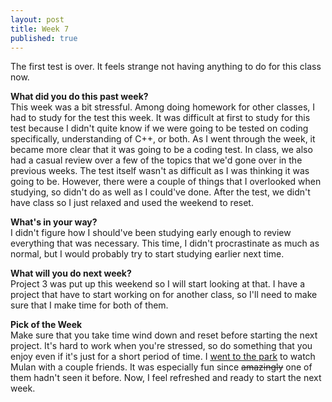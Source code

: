 ```yaml
---
layout: post
title: Week 7
published: true
---
```

The first test is over. It feels strange not having anything to do for this class now.

**What did you do this past week?**  
This week was a bit stressful. Among doing homework for other classes, I had to study for the test this week. It was difficult at first to study for this test because I didn't quite know if we were going to be tested on coding specifically, understanding of C++, or both. As I went through the week, it became more clear that it was going to be a coding test. In class, we also had a casual review over a few of the topics that we'd gone over in the previous weeks. The test itself wasn't as difficult as I was thinking it was going to be. However, there were a couple of things that I overlooked when studying, so didn't do as well as I could've done. After the test, we didn't have class so I just relaxed and used the weekend to reset.

**What's in your way?**  
I didn't figure how I should've been studying early enough to review everything that was necessary. This time, I didn't procrastinate as much as normal, but I would probably try to start studying earlier next time.

**What will you do next week?**  
Project 3 was put up this weekend so I will start looking at that. I have a project that have to start working on for another class, so I'll need to make sure that I make time for both of them.

**Pick of the Week**  
Make sure that you take time wind down and reset before starting the next project. It's hard to work when you're stressed, so do something that you enjoy even if it's just for a short period of time. I [went to the park](https://www.facebook.com/events/1064510333663944/?notif_t=plan_user_invited&notif_id=1475542192426653) to watch Mulan with a couple friends. It was especially fun since ~~amazingly~~ one of them hadn't seen it before. Now, I feel refreshed and ready to start the next week.
